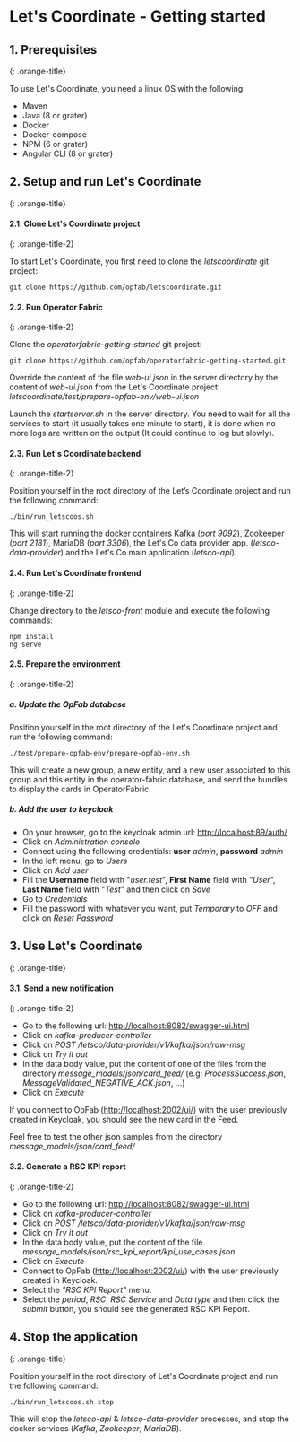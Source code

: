 <!-- Copyright (c) 2020 RTE (https://www.rte-france.com)                                                  -->
<!-- Copyright (c) 2020 RTE international (https://www.rte-international.com)                             -->
<!-- See AUTHORS.txt                                                                                      -->
<!-- This document is subject to the terms of the Creative Commons Attribution 4.0 International license. -->
<!-- If a copy of the license was not distributed with this                                               -->
<!-- file, You can obtain one at https://creativecommons.org/licenses/by/4.0/.                            -->
<!-- SPDX-License-Identifier: CC-BY-4.0                                                                   -->

# Let's Coordinate - Getting started

## 1. Prerequisites
{: .orange-title}

To use Let's Coordinate, you need a linux OS with the following:

* Maven
* Java (8 or grater)
* Docker
* Docker-compose
* NPM (6 or grater) 
* Angular CLI (8 or grater)

## 2. Setup and run Let's Coordinate
{: .orange-title}

#### 2.1. Clone Let's Coordinate project
{: .orange-title-2}

To start Let's Coordinate, you first need to clone the *letscoordinate* git project:
```
git clone https://github.com/opfab/letscoordinate.git
```

#### 2.2. Run Operator Fabric
{: .orange-title-2}

Clone the *operatorfabric-getting-started* git project:
```
git clone https://github.com/opfab/operatorfabric-getting-started.git
```

Override the content of the file *web-ui.json* in the server directory by the content of *web-ui.json* from the Let's Coordinate project: *letscoordinate/test/prepare-opfab-env/web-ui.json*

Launch the *startserver.sh* in the server directory. You need to wait for all the services to start (it usually takes one minute to start), it is done when no more logs are written on the output (It could continue to log but slowly).

#### 2.3. Run Let's Coordinate backend
{: .orange-title-2}

Position yourself in the root directory of the Let’s Coordinate project and run the following command:

```
./bin/run_letscoos.sh
```

This will start running the docker containers Kafka (*port 9092*), Zookeeper (*port 2181*), MariaDB (*port 3306*), the Let's Co data provider app. (*letsco-data-provider*) and the Let's Co main application (*letsco-api*).

#### 2.4. Run Let's Coordinate frontend
{: .orange-title-2}

Change directory to the *letsco-front* module and execute the following commands:

```
npm install
ng serve
```

#### 2.5. Prepare the environment
{: .orange-title-2}

##### a. Update the OpFab database

Position yourself in the root directory of the Let's Coordinate project and run the following command:

```
./test/prepare-opfab-env/prepare-opfab-env.sh
```

This will create a new group, a new entity, and a new user associated to this group and this entity in the operator-fabric database, and send the bundles to display the cards in OperatorFabric.

##### b. Add the user to keycloak

- On your browser, go to the keycloak admin url: [http://localhost:89/auth/](http://localhost:89/auth/)
- Click on *Administration console*
- Connect using the following credentials: **user** *admin*, **password** *admin*
- In the left menu, go to *Users*
- Click on *Add user*
- Fill the **Username** field with "*user.test*", **First Name** field with "*User*", **Last Name** field with "*Test*" and then click on *Save*
- Go to *Credentials*
- Fill the password with whatever you want, put *Temporary* to *OFF* and click on *Reset Password*

## 3. Use Let's Coordinate
{: .orange-title}

#### 3.1. Send a new notification
{: .orange-title-2}

- Go to the following url: [http://localhost:8082/swagger-ui.html](http://localhost:8082/swagger-ui.html)
- Click on *kafka-producer-controller*
- Click on *POST /letsco/data-provider/v1/kafka/json/raw-msg*
- Click on *Try it out*
- In the data body value, put the content of one of the files from the directory *message_models/json/card_feed/* (e.g: *ProcessSuccess.json*, *MessageValidated_NEGATIVE_ACK.json*, ...)
- Click on *Execute*

If you connect to OpFab ([http://localhost:2002/ui/](http://localhost:2002/ui/)) with the user previously created in Keycloak, you should see the new card in the Feed.

Feel free to test the other json samples from the directory *message_models/json/card_feed/* 

#### 3.2. Generate a RSC KPI report
{: .orange-title-2}

- Go to the following url: [http://localhost:8082/swagger-ui.html](http://localhost:8082/swagger-ui.html)
- Click on *kafka-producer-controller*
- Click on *POST /letsco/data-provider/v1/kafka/json/raw-msg*
- Click on *Try it out*
- In the data body value, put the content of the file *message_models/json/rsc_kpi_report/kpi_use_cases.json*
- Click on *Execute*
- Connect to OpFab ([http://localhost:2002/ui/](http://localhost:2002/ui/)) with the user previously created in Keycloak.
- Select the *"RSC KPI Report"* menu.
- Select the *period*, *RSC*, *RSC Service* and *Data type* and then click the *submit* button, you should see the generated RSC KPI Report.

## 4. Stop the application
{: .orange-title}

Position yourself in the root directory of Let's Coordinate project and run the following command:

```
./bin/run_letscoos.sh stop
```

This will stop the *letsco-api* & *letsco-data-provider* processes, and stop the docker services (*Kafka*, *Zookeeper*, *MariaDB*).
